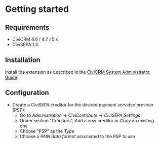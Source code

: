 # Getting started

## Requirements

- CiviCRM 4.6 / 4.7 / 5.x
- CiviSEPA 1.4

## Installation

Install the extension as described in the
[CiviCRM System Administrator Guide](https://docs.civicrm.org/sysadmin/en/latest/customize/extensions/#installing-a-new-extension).

## Configuration

- Create a CiviSEPA creditor for the desired payment servidce provider (PSP):
    - Go to *Administration* → *CiviContribute* → *CiviSEPA Settings*
    - Under section "Creditors", *Add* a new creditor or *Copy* an existing one
    - Choose "PSP" as the *Type*
    - Choose a *PAIN data format* associated to the PSP to use
